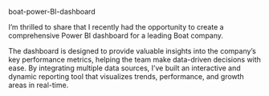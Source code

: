 boat-power-BI-dashboard

I’m thrilled to share that I recently had the opportunity to create a comprehensive Power BI dashboard for a leading Boat company.

The dashboard is designed to provide valuable insights into the company’s key performance metrics, helping the team make data-driven decisions with ease. By integrating multiple data sources, I’ve built an interactive and dynamic reporting tool that visualizes trends, performance, and growth areas in real-time.
